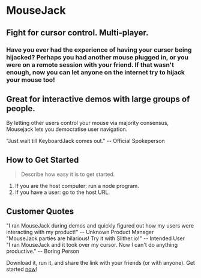 # MouseJack #

## Fight for cursor control. Multi-player. ##

### Have you ever had the experience of having your cursor being hijacked? Perhaps you had another mouse plugged in, or you were on a remote session with your friend. If that wasn't enough, now you can let anyone on the internet try to hijack your mouse too!  ###

## Great for interactive demos with large groups of people. ##
  
  By letting other users control your mouse via majority consensus, Mousejack lets you democratise user navigation.
  
  "Just wait till KeyboardJack comes out." -- Official Spokeperson

## How to Get Started ##
  > Describe how easy it is to get started.
  1. If you are the host computer: run a node program.
  1. If you have a user: go to the host URL.

## Customer Quotes ##
  "I ran MouseJack during demos and quickly figured out how my users were interacting with my product!" -- Unknown Product Manager <br>
  "MouseJack parties are hilarious! Try it with Slither.io!" -- Intended User <br> 
  "I ran MouseJack and it took over my cursor. Now I can't do anything productive." -- Boring Person <br>

Download it, run it, and share the link with your friends (or with anyone). Get started [now](http://mousejack.com)!
